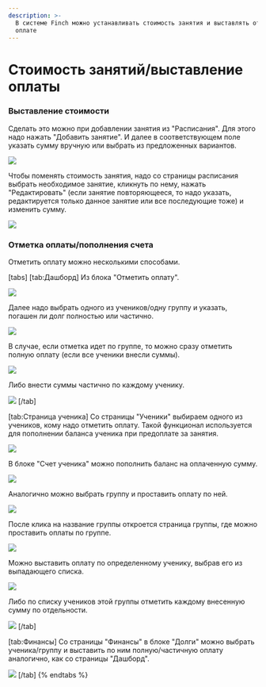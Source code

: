 ```yaml
---
description: >-
  В системе Finch можно устанавливать стоимость занятия и выставлять отметку об
  оплате
---
```


# Стоимость занятий/выставление оплаты

### Выставление стоимости

Сделать это можно при добавлении занятия из "Расписания". Для этого надо нажать "Добавить занятие". И далее в соответствующем поле указать сумму вручную или выбрать из предложенных вариантов.

![](<../.gitbook/assets/image (32).png>)

Чтобы поменять стоимость занятия, надо со страницы расписания выбрать необходимое занятие, кликнуть по нему, нажать "Редактировать" (если занятие повторяющееся, то надо указать, редактируется только данное занятие или все последующие тоже) и изменить сумму.

![](<../.gitbook/assets/image (103).png>)

### Отметка оплаты/пополнения счета

Отметить оплату можно несколькими способами.

[tabs]
[tab:Дашборд]
Из блока "Отметить оплату".

![](<../.gitbook/assets/image (133).png>)

Далее надо выбрать одного из учеников/одну группу и указать, погашен ли долг полностью или частично.

![](<../.gitbook/assets/Гифка с Gifius.ru.gif>)

В случае, если отметка идет по группе, то можно сразу отметить полную оплату (если все ученики внесли суммы).

![](<../.gitbook/assets/image (135).png>)

Либо внести суммы частично по каждому ученику.

![](<../.gitbook/assets/image (136).png>)
[/tab]

[tab:Страница ученика]
Со страницы "Ученики" выбираем одного из учеников, кому надо отметить оплату. Такой функционал используется для пополнении баланса ученика при предоплате за занятия.

![](<../.gitbook/assets/image (134).png>)

В блоке "Счет ученика" можно пополнить баланс на оплаченную сумму.

![](<../.gitbook/assets/Гифка с Gifius.ru-2.gif>)

Аналогично можно выбрать группу и проставить оплату по ней.

![](<../.gitbook/assets/image (10).png>)

После клика на название группы откроется страница группы, где можно проставить оплаты по группе.

![](<../.gitbook/assets/image (11).png>)

Можно выставить оплату по определенному ученику, выбрав его из выпадающего списка.

![](<../.gitbook/assets/image (138).png>)

Либо по списку учеников этой группы отметить каждому внесенную сумму по отдельности.

![](<../.gitbook/assets/image (139).png>)
[/tab]

[tab:Финансы]
Со страницы "Финансы" в блоке "Долги" можно выбрать ученика/группу и выставить по ним полную/частичную оплату аналогично, как со страницы "Дашборд".

![](<../.gitbook/assets/Гифка с Gifius.ru-3.gif>)
[/tab]
{% endtabs %}

